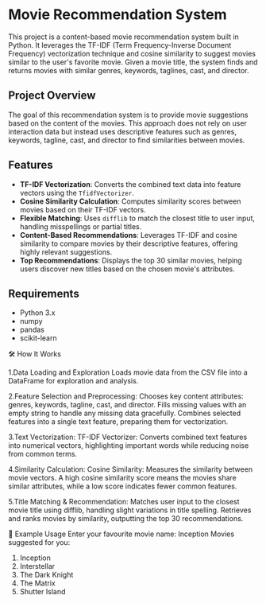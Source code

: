 # Movie Recommendation System

This project is a content-based movie recommendation system built in Python. It leverages the TF-IDF (Term Frequency-Inverse Document Frequency) vectorization technique and cosine similarity to suggest movies similar to the user's favorite movie. Given a movie title, the system finds and returns movies with similar genres, keywords, taglines, cast, and director.

## Project Overview

The goal of this recommendation system is to provide movie suggestions based on the content of the movies. This approach does not rely on user interaction data but instead uses descriptive features such as genres, keywords, tagline, cast, and director to find similarities between movies.

## Features

- **TF-IDF Vectorization**: Converts the combined text data into feature vectors using the `TfidfVectorizer`.
- **Cosine Similarity Calculation**: Computes similarity scores between movies based on their TF-IDF vectors.
- **Flexible Matching**: Uses `difflib` to match the closest title to user input, handling misspellings or partial titles.
- **Content-Based Recommendations**: Leverages TF-IDF and cosine similarity to compare movies by their descriptive features, offering highly relevant suggestions.
- **Top Recommendations**: Displays the top 30 similar movies, helping users discover new titles based on the chosen movie's attributes.

## Requirements

- Python 3.x
- numpy
- pandas
- scikit-learn


🛠️ How It Works

1.Data Loading and Exploration 
  Loads movie data from the CSV file into a DataFrame for exploration and analysis.
  
2.Feature Selection and Preprocessing:
  Chooses key content attributes: genres, keywords, tagline, cast, and director.
  Fills missing values with an empty string to handle any missing data gracefully.
  Combines selected features into a single text feature, preparing them for vectorization.
  
3.Text Vectorization:
  TF-IDF Vectorizer: Converts combined text features into numerical vectors, highlighting important words while reducing noise from common terms.
  
4.Similarity Calculation:
  Cosine Similarity: Measures the similarity between movie vectors. A high cosine similarity score means the movies share similar attributes, while a low score indicates fewer common features.
  
5.Title Matching & Recommendation:
  Matches user input to the closest movie title using difflib, handling slight variations in title spelling.
  Retrieves and ranks movies by similarity, outputting the top 30 recommendations.

📝 Example Usage
Enter your favourite movie name: Inception
Movies suggested for you:

1. Inception
2. Interstellar
3. The Dark Knight
4. The Matrix
5. Shutter Island
